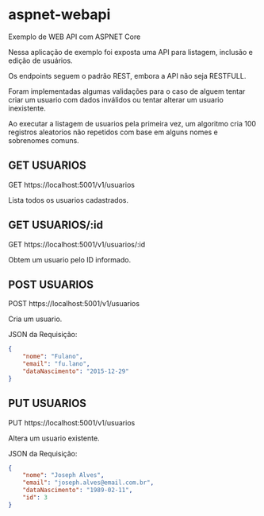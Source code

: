 # aspnet-webapi

Exemplo de WEB API com ASPNET Core

Nessa aplicação de exemplo foi exposta uma API para listagem, inclusão e edição de usuários.

Os endpoints seguem o padrão REST, embora a API não seja RESTFULL.

Foram implementadas algumas validações para o caso de alguem tentar criar um usuario com dados inválidos ou tentar alterar um usuario inexistente.

Ao executar a listagem de usuarios pela primeira vez, um algoritmo cria 100 registros aleatorios não repetidos com base em alguns nomes e sobrenomes comuns.


## GET USUARIOS
GET https://localhost:5001/v1/usuarios

Lista todos os usuarios cadastrados.


## GET USUARIOS/:id
GET https://localhost:5001/v1/usuarios/:id

Obtem um usuario pelo ID informado.


## POST USUARIOS
POST https://localhost:5001/v1/usuarios

Cria um usuario.

JSON da Requisição:
```json
{
    "nome": "Fulano",
    "email": "fu.lano",
    "dataNascimento": "2015-12-29"
}
```


## PUT USUARIOS
PUT https://localhost:5001/v1/usuarios

Altera um usuario existente.

JSON da Requisição:
```json
{
    "nome": "Joseph Alves",
    "email": "joseph.alves@email.com.br",
    "dataNascimento": "1989-02-11",
    "id": 3
}
```